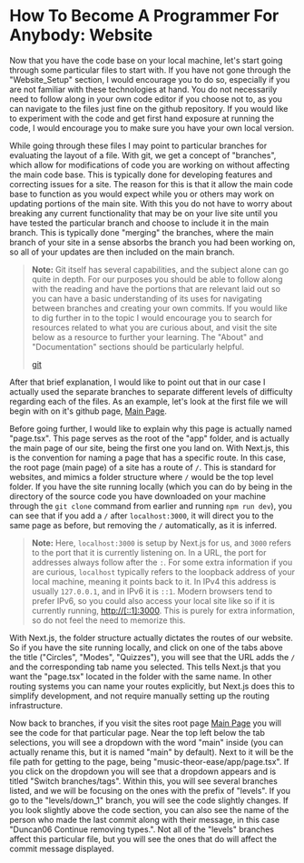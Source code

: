 # How To Become A Programmer For Anybody: Website

Now that you have the code base on your local machine, let's start going through some particular files
to start with. If you have not gone through the "Website_Setup" section, I would encourage you to do so,
especially if you are not familiar with these technologies at hand. You do not necessarily need to
follow along in your own code editor if you choose not to, as you can navigate to the files just fine
on the github repository. If you would like to experiment with the code and get first hand exposure at
running the code, I would encourage you to make sure you have your own local version.

While going through these files I may point to particular branches for evaluating the layout of a file.
With git, we get a concept of "branches", which allow for modifications of code you are working on
without affecting the main code base. This is typically done for developing features and correcting
issues for a site. The reason for this is that it allow the main code base to function as you would
expect while you or others may work on updating portions of the main site. With this you do not have to
worry about breaking any current functionality that may be on your live site until you have tested the
particular branch and choose to include it in the main branch. This is typically done "merging" the
branches, where the main branch of your site in a sense absorbs the branch you had been working on,
so all of your updates are then included on the main branch.

> **Note:** Git itself has several capabilities, and the subject alone can go quite in depth. For
> our purposes you should be able to follow along with the reading and have the portions that are
> relevant laid out so you can have a basic understanding of its uses for navigating between branches
> and creating your own commits. If you would like to dig further in to the topic I would encourage you
> to search for resources related to what you are curious about, and visit the site below as a resource
> to further your learning. The "About" and "Documentation" sections should be particularly helpful.
>
> [git](https://git-scm.com/)

After that brief explanation, I would like to point out that in our case I actually used the separate
branches to separate different levels of difficulty regarding each of the files. As an example, let's
look at the first file we will begin with on it's github page,
[Main Page](https://github.com/Duncan06/music-theor-ease/blob/main/app/page.tsx).

Before going further, I would like to explain why this page is actually named "page.tsx". This page serves
as the root of the "app" folder, and is actually the main page of our site, being the first one you land
on. With Next.js, this is the convention for naming a page that has a specific route. In this case, the
root page (main page) of a site has a route of `/`. This is standard for websites, and mimics a folder
structure where `/` would be the top level folder. If you have the site running locally (which you can do
by being in the directory of the source code you have downloaded on your machine through the `git clone`
command from earlier and running `npm run dev`), you can see that if you add a `/` after `localhost:3000`,
it will direct you to the same page as before, but removing the `/` automatically, as it is inferred.

> **Note:** Here, `localhost:3000` is setup by Next.js for us, and `3000` refers to the port that it is
> currently listening on. In a URL, the port for addresses always follow after the `:`. For some extra
> information if you are curious, `localhost` typically refers to the loopback address of your local
> machine, meaning it points back to it. In IPv4 this address is usually `127.0.0.1`, and in IPv6 it is
> `::1`. Modern browsers tend to prefer IPv6, so you could also access your local site like so if it is
> currently running, [http://[::1]:3000](http://[::1]:3000). This is purely for extra information, so do
> not feel the need to memorize this.

With Next.js, the folder structure actually dictates the routes of our website. So if you have the site
running locally, and click on one of the tabs above the title ("Circles", "Modes", "Quizzes"), you will
see that the URL adds the `/` and the corresponding tab name you selected. This tells Next.js that you
want the "page.tsx" located in the folder with the same name. In other routing systems you can name your
routes explicitly, but Next.js does this to simplify development, and not require manually setting up the
routing infrastructure.

Now back to branches, if you visit the sites root page
[Main Page](https://github.com/Duncan06/music-theor-ease/blob/main/app/page.tsx) you will see the code
for that particular page. Near the top left below the tab selections, you will see a dropdown with the
word "main" inside (you can actually rename this, but it is named "main" by default). Next to it will be
the file path for getting to the page, being "music-theor-ease/app/page.tsx". If you click on the dropdown
you will see that a dropdown appears and is titled "Switch branches/tags". Within this, you will see
several branches listed, and we will be focusing on the ones with the prefix of "levels". If you go to the
"levels/down_1" branch, you will see the code slightly changes. If you look slightly above the code
section, you can also see the name of the person who made the last commit along with their message,
in this case "Duncan06 Continue removing types.". Not all of the "levels" branches affect this particular
file, but you will see the ones that do will affect the commit message displayed. 
